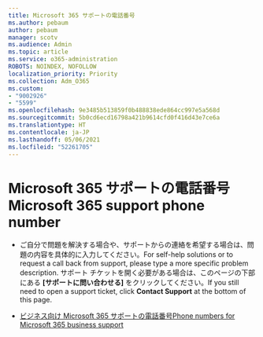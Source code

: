 ```yaml
---
title: Microsoft 365 サポートの電話番号
ms.author: pebaum
author: pebaum
manager: scotv
ms.audience: Admin
ms.topic: article
ms.service: o365-administration
ROBOTS: NOINDEX, NOFOLLOW
localization_priority: Priority
ms.collection: Adm_O365
ms.custom:
- "9002926"
- "5599"
ms.openlocfilehash: 9e3485b513859f0b488838ede864cc997e5a568d
ms.sourcegitcommit: 5b0cd6ecd16798a421b9614cfd0f416d43e7ce6a
ms.translationtype: HT
ms.contentlocale: ja-JP
ms.lasthandoff: 05/06/2021
ms.locfileid: "52261705"
---
```

# <a name="microsoft-365-support-phone-number"></a><span data-ttu-id="b3c4e-102">Microsoft 365 サポートの電話番号</span><span class="sxs-lookup"><span data-stu-id="b3c4e-102">Microsoft 365 support phone number</span></span>

- <span data-ttu-id="b3c4e-103">ご自分で問題を解決する場合や、サポートからの連絡を希望する場合は、問題の内容を具体的に入力してください。</span><span class="sxs-lookup"><span data-stu-id="b3c4e-103">For self-help solutions or to request a call back from support, please type a more specific problem description.</span></span>  <span data-ttu-id="b3c4e-104">サポート チケットを開く必要がある場合は、このページの下部にある **[サポートに問い合わせる]** をクリックしてください。</span><span class="sxs-lookup"><span data-stu-id="b3c4e-104">If you still need to open a support ticket, click **Contact Support** at the bottom of this page.</span></span>

- [<span data-ttu-id="b3c4e-105">ビジネス向け Microsoft 365 サポートの電話番号</span><span class="sxs-lookup"><span data-stu-id="b3c4e-105">Phone numbers for Microsoft 365 business support</span></span>](/microsoft-365/admin/contact-support-for-business-products?view=o365-worldwide&tabs=phone)
